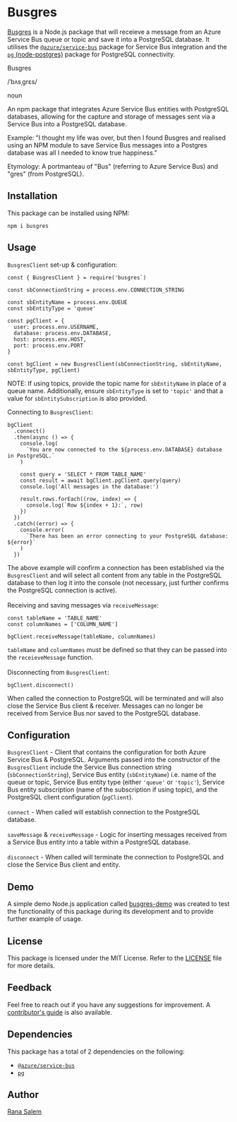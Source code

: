 # Busgres

[Busgres](https://www.npmjs.com/package/busgres) is a Node.js package that will receieve a message from an Azure Service Bus queue or topic and save it into a PostgreSQL database. It utilises the [`@azure/service-bus`](https://www.npmjs.com/package/@azure/service-bus) package for Service Bus integration and the [`pg` (node-postgres)](https://www.npmjs.com/package/pg) package for PostgreSQL connectivity.

Busgres

/ˈbʌsˌɡrɛs/

noun

An npm package that integrates Azure Service Bus entities with PostgreSQL databases, allowing for the capture and storage of messages sent via a Service Bus into a PostgreSQL database.

Example: "I thought my life was over, but then I found Busgres and realised using an NPM module to save Service Bus messages into a Postgres database was all I needed to know true happiness."

Etymology: A portmanteau of "Bus" (referring to Azure Service Bus) and "gres" (from PostgreSQL).

## Installation

This package can be installed using NPM:

```
npm i busgres
```

## Usage

`BusgresClient` set-up & configuration:

```
const { BusgresClient } = require('busgres`)

const sbConnectionString = process.env.CONNECTION_STRING

const sbEntityName = process.env.QUEUE
const sbEntityType = 'queue'

const pgClient = {
  user: process.env.USERNAME,
  database: process.env.DATABASE,
  host: process.env.HOST,
  port: process.env.PORT
}

const bgClient = new BusgresClient(sbConnectionString, sbEntityName, sbEntityType, pgClient)
```

NOTE: If using topics, provide the topic name for `sbEntityName` in place of a queue name. Additionally, ensure `sbEntityType` is set to `'topic'` and that a value for `sbEntitySubscription` is also provided.

Connecting to `BusgresClient`:

```
bgClient
  .connect()
  .then(async () => {
    console.log(
      `You are now connected to the ${process.env.DATABASE} database in PostgreSQL.`
    )

    const query = 'SELECT * FROM TABLE_NAME'
    const result = await bgClient.pgClient.query(query)
    console.log('All messages in the database:')

    result.rows.forEach((row, index) => {
      console.log(`Row ${index + 1}:`, row)
    })
  })
  .catch((error) => {
    console.error(
      `There has been an error connecting to your PostgreSQL database: ${error}`
    )
  })
```

The above example will confirm a connection has been established via the `BusgresClient` and will select all content from any table in the PostgreSQL database to then log it into the console (not necessary, just further confirms the PostgreSQL connection is active).<br><br>
Receiving and saving messages via `receiveMessage`:

```
const tableName = 'TABLE_NAME'
const columnNames = ['COLUMN_NAME']

bgClient.receiveMessage(tableName, columnNames)
```

`tableName` and `columnNames` must be defined so that they can be passed into the `receieveMessage` function.<br><br>
Disconnecting from `BusgresClient`:

```
bgClient.disconnect()
```

When called the connection to PostgreSQL will be terminated and will also close the Service Bus client & receiver. Messages can no longer be received from Service Bus nor saved to the PostgreSQL database.

## Configuration

`BusgresClient` - Client that contains the configuration for both Azure Service Bus & PostgreSQL. Arguments passed into the constructor of the `BusgresClient` include the Service Bus connection string (`sbConnectionString`), Service Bus entity (`sbEntityName`) i.e. name of the queue or topic, Service Bus entity type (either `'queue'` or `'topic'`), Service Bus entity subscription (name of the subscription if using topic), and the PostgreSQL client configuration (`pgClient`).<br><br>
`connect` - When called will establish connection to the PostgreSQL database.<br><br>
`saveMessage` & `receiveMessage` - Logic for inserting messages received from a Service Bus entity into a table within a PostgreSQL database.<br><br>
`disconnect` - When called will terminate the connection to PostgreSQL and close the Service Bus client and entity.

## Demo

A simple demo Node.js application called [busgres-demo](https://github.com/rtasalem/busgres-demo) was created to test the functionality of this package during its development and to provide further example of usage.

## License

This package is licensed under the MIT License. Refer to the [LICENSE](https://github.com/rtasalem/busgres/blob/main/LICENSE) file for more details.

## Feedback

Feel free to reach out if you have any suggestions for improvement. A [contributor's guide](https://github.com/rtasalem/busgres/blob/main/CONTRIBUTORS-GUIDE.md) is also available.

## Dependencies

This package has a total of 2 dependencies on the following:

- [`@azure/service-bus`](https://www.npmjs.com/package/@azure/service-bus)
- [`pg`](https://www.npmjs.com/package/pg)

## Author

[Rana Salem](https://github.com/rtasalem)
